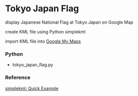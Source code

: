 Tokyo Japan Flag
===============

display  Japanese National Flag at Tokyo Japan on Google Map

create KML file using Python simplekml

import KML file into [Google My Maps](https://www.google.com//intl/en/maps/about/mymaps/)

### Python
- tokyo_japan_flag.py

### Reference
[simplekml: Quick Example](https://simplekml.readthedocs.io/en/latest/gettingstarted.html#quick-example)

